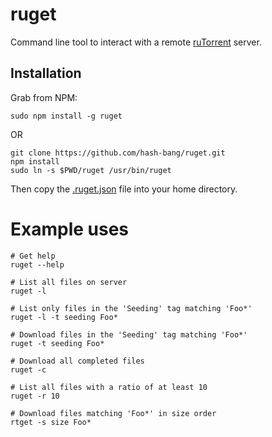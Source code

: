 ruget
=====
Command line tool to interact with a remote [ruTorrent](http://forums.rutorrent.org) server.


Installation
------------

Grab from NPM:

	sudo npm install -g ruget

OR

	git clone https://github.com/hash-bang/ruget.git
	npm install
	sudo ln -s $PWD/ruget /usr/bin/ruget

Then copy the [.ruget.json](docs/ruget.json.sample) file into your home directory.


Example uses
============

	# Get help
	ruget --help

	# List all files on server
	ruget -l

	# List only files in the 'Seeding' tag matching 'Foo*'
	ruget -l -t seeding Foo*

	# Download files in the 'Seeding' tag matching 'Foo*'
	ruget -t seeding Foo*

	# Download all completed files
	ruget -c

	# List all files with a ratio of at least 10
	ruget -r 10

	# Download files matching 'Foo*' in size order
	rtget -s size Foo*
